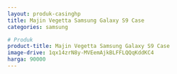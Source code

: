 ```yaml
---
layout: produk-casinghp
title: Majin Vegetta Samsung Galaxy S9 Case
categories: samsung

# Produk
product-title: Majin Vegetta Samsung Galaxy S9 Case
image-drive: 1qx14zrN8y-MVEemAjkBLFFLQQqKddKC4
harga: 90000
---
```

